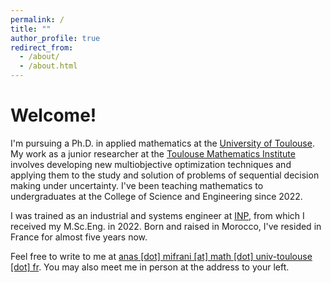 ```yaml
---
permalink: /
title: ""
author_profile: true
redirect_from: 
  - /about/
  - /about.html
---
```


# Welcome!
I'm pursuing a Ph.D. in applied mathematics at the [University of Toulouse](https://en.univ-toulouse.fr/). My work as a junior researcher at the [Toulouse Mathematics Institute](https://math.univ-toulouse.fr/en/) involves developing new multiobjective optimization techniques and applying them to the study and solution of problems of sequential decision making under uncertainty. I've been teaching mathematics to undergraduates at the College of Science and Engineering since 2022.

I was trained as an industrial and systems engineer at [INP](https://www.inp-toulouse.fr/en/index.html), from which I received my M.Sc.Eng. in 2022. Born and raised in Morocco, I've resided in France for almost five years now.

Feel free to write to me at <a href="mailto:anas.mifrani@math.univ-toulouse.fr">anas [dot] mifrani [at] math [dot] univ-toulouse [dot] fr</a>. You may also meet me in person at the address to your left.







